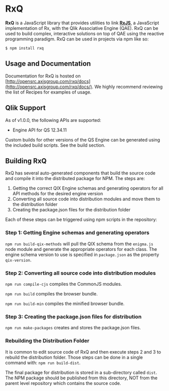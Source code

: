 # RxQ
**RxQ** is a JavaScript library that provides utilities to link [**RxJS**](https://github.com/ReactiveX/rxjs), a JavaScript implementation of Rx, with the Qlik Associative Engine (QAE). RxQ can be used to build complex, interactive solutions on top of QAE using the reactive programming paradigm. RxQ can be used in projects via npm like so:
```
$ npm install rxq
```

## Usage and Documentation
Documentation for RxQ is hosted on [http://opensrc.axisgroup.com/rxq/docs](http://opensrc.axisgroup.com/rxq/docs/). We highly recommend reviewing the list of Recipes for examples of usage.

## Qlik Support
As of v1.0.0, the following APIs are supported:
- Engine API for QS 12.34.11

Custom builds for other versions of the QS Engine can be generated using the included build scripts. See the build section.


## Building RxQ
RxQ has several auto-generated components that build the source code and compile it into the distributed package for NPM. The steps are:
1) Getting the correct QIX Engine schemas and generating operators for all API methods for the desired engine version
2) Converting all source code into distribution modules and move them to the distribution folder
3) Creating the package.json files for the distribution folder

Each of these steps can be triggered using npm scripts in the repository:

### Step 1: Getting Engine schemas and generating operators
`npm run build-qix-methods` will pull the QIX schema from the `enigma.js` node module and generate the appropriate operators for each class. The engine schema version to use is specified in `package.json` as the property `qix-version`.

### Step 2: Converting all source code into distribution modules
`npm run compile-cjs` compiles the CommonJS modules.

`npm run build` compiles the browser bundle.

`npm run build-min` compiles the minified browser bundle.

### Step 3: Creating the package.json files for distribution
`npm run make-packages` creates and stores the package.json files.

### Rebuilding the Distribution Folder
It is common to edit source code of RxQ and then execute steps 2 and 3 to rebuild the distribution folder. Those steps can be done in a single command with:
`npm run build-dist`.

The final package for distribution is stored in a sub-directory called `dist`. The NPM package should be published from this directory, NOT from the parent level repository which contains the source code.